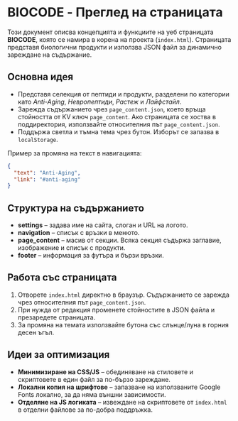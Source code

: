 # BIOCODE - Преглед на страницата

Този документ описва концепцията и функциите на уеб страницата **BIOCODE**, която се намира в корена на проекта (`index.html`). Страницата представя биологични продукти и използва JSON файл за динамично зареждане на съдържание.

## Основна идея
- Представя селекция от пептиди и продукти, разделени по категории като *Anti-Aging*, *Невропептиди*, *Растеж* и *Лайфстайл*.
- Зарежда съдържанието чрез `page_content.json`, което връща стойността от KV ключ `page_content`. Ако страницата се хоства в поддиректория, използвайте относителния път `page_content.json`.
- Поддържа светла и тъмна тема чрез бутон. Изборът се запазва в `localStorage`.

Пример за промяна на текст в навигацията:
```json
{
  "text": "Anti-Aging",
  "link": "#anti-aging"
}
```

## Структура на съдържанието
- **settings** – задава име на сайта, слоган и URL на логото.
- **navigation** – списък с връзки в менюто.
- **page_content** – масив от секции. Всяка секция съдържа заглавие, изображение и списък с продукти.
- **footer** – информация за футъра и бързи връзки.

## Работа със страницата
1. Отворете `index.html` директно в браузър. Съдържанието се зарежда чрез относителния път `page_content.json`.
2. При нужда от редакция променете стойностите в JSON файла и презаредете страницата.
3. За промяна на темата използвайте бутона със слънце/луна в горния десен ъгъл.

## Идеи за оптимизация
- **Минимизиране на CSS/JS** – обединяване на стиловете и скриптовете в един файл за по-бързо зареждане.
- **Локални копия на шрифтове** – запазване на използваните Google Fonts локално, за да няма външни зависимости.
- **Отделяне на JS логиката** – извеждане на скриптовете от `index.html` в отделни файлове за по-добра поддръжка.

